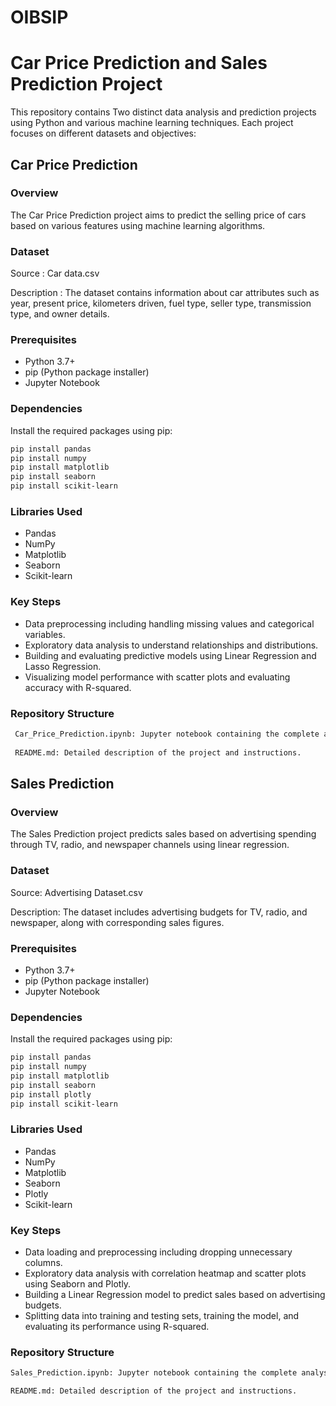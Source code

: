 # OIBSIP
# Car Price Prediction and Sales Prediction Project

This repository contains Two distinct data analysis and prediction projects using Python and various machine learning techniques. Each project focuses on different datasets and objectives:

## Car Price Prediction

### Overview

The Car Price Prediction project aims to predict the selling price of cars based on various features using machine learning algorithms.

### Dataset

Source : Car data.csv 

Description : The dataset contains information about car attributes such as year, present price, kilometers driven, fuel type, seller type, transmission type, and owner details.


### Prerequisites

- Python 3.7+
- pip (Python package installer)
- Jupyter Notebook 


### Dependencies

Install the required packages using pip:

```bash
pip install pandas
pip install numpy
pip install matplotlib
pip install seaborn
pip install scikit-learn
```

### Libraries Used
- Pandas
- NumPy
- Matplotlib
- Seaborn
- Scikit-learn

### Key Steps

- Data preprocessing including handling missing values and categorical variables.
- Exploratory data analysis to understand relationships and distributions.
- Building and evaluating predictive models using Linear Regression and Lasso Regression.
- Visualizing model performance with scatter plots and evaluating accuracy with R-squared.

### Repository Structure
```bash
 Car_Price_Prediction.ipynb: Jupyter notebook containing the complete analysis and code.
 
 README.md: Detailed description of the project and instructions.
```



## Sales Prediction

### Overview

The Sales Prediction project predicts sales based on advertising spending through TV, radio, and newspaper channels using linear regression.

### Dataset

Source: Advertising Dataset.csv

Description: The dataset includes advertising budgets for TV, radio, and newspaper, along with corresponding sales figures.


### Prerequisites

- Python 3.7+
- pip (Python package installer)
- Jupyter Notebook 


### Dependencies

Install the required packages using pip:

```bash
pip install pandas
pip install numpy
pip install matplotlib
pip install seaborn
pip install plotly
pip install scikit-learn
```

### Libraries Used
- Pandas
- NumPy
- Matplotlib
- Seaborn
- Plotly
- Scikit-learn

### Key Steps

- Data loading and preprocessing including dropping unnecessary columns.
- Exploratory data analysis with correlation heatmap and scatter plots using Seaborn and Plotly.
- Building a Linear Regression model to predict sales based on advertising budgets.
- Splitting data into training and testing sets, training the model, and evaluating its performance using R-squared.

### Repository Structure

```bash
Sales_Prediction.ipynb: Jupyter notebook containing the complete analysis and code.

README.md: Detailed description of the project and instructions.
```
